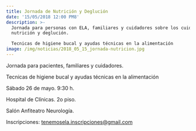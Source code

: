 ```yaml
---
title: Jornada de Nutrición y Deglución
date: '15/05/2018 12:00 PM8'
description: >-
  Jornada para personas con ELA, familiares y cuidadores sobre los cuidados de
  nutrición y deglución.

  Tecnicas de higiene bucal y ayudas técnicas en la alimentación
image: /img/noticias/2018_05_15_jornada-nutricion.jpg
---
```

Jornada para pacientes, familiares y cuidadores.

Tecnicas de higiene bucal y ayudas técnicas en la alimentación



Sábado 26 de mayo. 9:30 h.

Hospital de Clínicas. 2o piso.

Salón Anfiteatro Neurología.



Inscripciones: tenemosela.inscripciones@gmail.com
